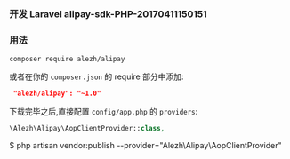 ### 开发 Laravel alipay-sdk-PHP-20170411150151 

### 用法

```
composer require alezh/alipay
```

或者在你的 `composer.json` 的 require 部分中添加:
```json
 "alezh/alipay": "~1.0"
```

下载完毕之后,直接配置 `config/app.php` 的 `providers`:

```php
\Alezh\Alipay\AopClientProvider::class,
```
$ php artisan vendor:publish --provider="Alezh\Alipay\AopClientProvider"